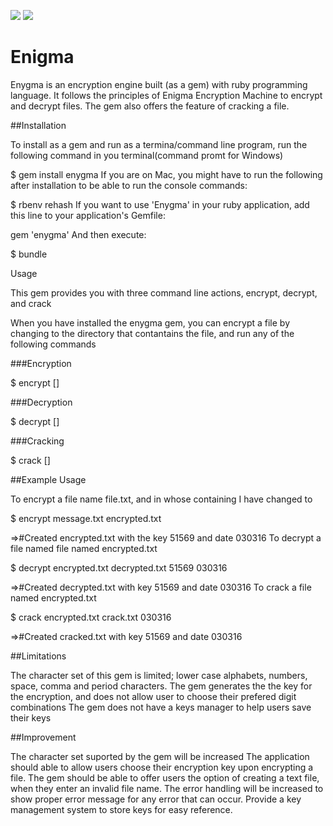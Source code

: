 <a href="https://codeclimate.com/github/andela-gogbara/Enigma"><img src="https://codeclimate.com/github/andela-gogbara/Enigma/badges/gpa.svg" /></a>
<a href="https://codeclimate.com/github/andela-gogbara/Enigma/coverage"><img src="https://codeclimate.com/github/andela-gogbara/Enigma/badges/coverage.svg" /></a>
# Enigma

Enygma is an encryption engine built (as a gem) with ruby programming language. It follows the principles of Enigma Encryption Machine to encrypt and decrypt files. The gem also offers the feature of cracking a file.

##Installation

To install as a gem and run as a termina/command line program, run the following command in you terminal(command promt for Windows)

$ gem install enygma
If you are on Mac, you might have to run the following after installation to be able to run the console commands:

$ rbenv rehash
If you want to use 'Enygma' in your ruby application, add this line to your application's Gemfile:

gem 'enygma'
And then execute:

$ bundle

Usage

This gem provides you with three command line actions, encrypt, decrypt, and crack

When you have installed the enygma gem, you can encrypt a file by changing to the directory that contantains the file, and run any of the following commands


###Encryption

$ encrypt <filename> [<destination-filename>]

###Decryption

$ decrypt <cypher-filename> [<plain-filename>] <key> <date>

###Cracking

$ crack <cypher-filename> [<plain-filename>] <date>

##Example Usage

To encrypt a file name file.txt, and in whose containing I have changed to

$ encrypt message.txt encrypted.txt

=>#Created encrypted.txt with the key 51569 and date 030316
To decrypt a file named file named encrypted.txt

$ decrypt encrypted.txt decrypted.txt 51569 030316

=>#Created decrypted.txt with key 51569 and date 030316
To crack a file named encrypted.txt

$ crack encrypted.txt crack.txt 030316

=>#Created cracked.txt with key 51569 and date 030316

##Limitations

The character set of this gem is limited; lower case alphabets, numbers, space, comma and period characters.
The gem generates the the key for the encryption, and does not allow user to choose their prefered digit combinations
The gem does not have a keys manager to help users save their keys

##Improvement

The character set suported by the gem will be increased
The application should able to allow users choose their encryption key upon encrypting a file.
The gem should be able to offer users the option of creating a text file, when they enter an invalid file name.
The error handling will be increased to show proper error message for any error that can occur.
Provide a key management system to store keys for easy reference.

